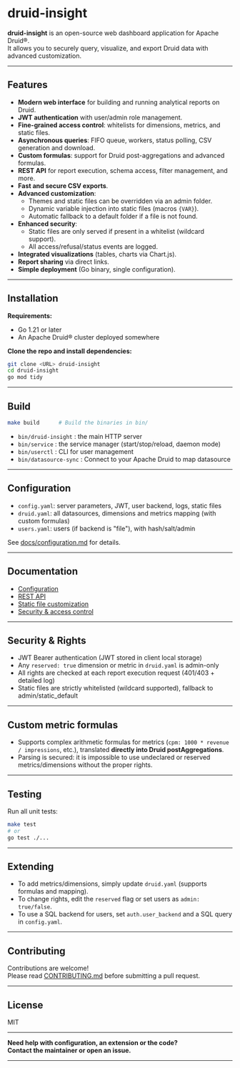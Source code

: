 # druid-insight

**druid-insight** is an open-source web dashboard application for Apache Druid®.  
It allows you to securely query, visualize, and export Druid data with advanced customization.

---

## Features

- **Modern web interface** for building and running analytical reports on Druid.
- **JWT authentication** with user/admin role management.
- **Fine-grained access control**: whitelists for dimensions, metrics, and static files.
- **Asynchronous queries**: FIFO queue, workers, status polling, CSV generation and download.
- **Custom formulas**: support for Druid post-aggregations and advanced formulas.
- **REST API** for report execution, schema access, filter management, and more.
- **Fast and secure CSV exports**.
- **Advanced customization**:
  - Themes and static files can be overridden via an admin folder.
  - Dynamic variable injection into static files (macros `{VAR}`).
  - Automatic fallback to a default folder if a file is not found.
- **Enhanced security**:
  - Static files are only served if present in a whitelist (wildcard support).
  - All access/refusal/status events are logged.
- **Integrated visualizations** (tables, charts via Chart.js).
- **Report sharing** via direct links.
- **Simple deployment** (Go binary, single configuration).

---

## Installation

**Requirements:**
- Go 1.21 or later
- An Apache Druid® cluster deployed somewhere

**Clone the repo and install dependencies:**
```sh
git clone <URL> druid-insight
cd druid-insight
go mod tidy
```

---

## Build

```sh
make build      # Build the binaries in bin/
```

- `bin/druid-insight` : the main HTTP server
- `bin/service` : the service manager (start/stop/reload, daemon mode)
- `bin/userctl` : CLI for user management
- `bin/datasource-sync` : Connect to your Apache Druid to map datasource

---

## Configuration

- `config.yaml`: server parameters, JWT, user backend, logs, static files
- `druid.yaml`: all datasources, dimensions and metrics mapping (with custom formulas)
- `users.yaml`: users (if backend is "file"), with hash/salt/admin

See [docs/configuration.md](docs/configuration.md) for details.

---

## Documentation

- [Configuration](docs/configuration.md)
- [REST API](docs/api.md)
- [Static file customization](docs/static.md)
- [Security & access control](docs/security.md)

---

## Security & Rights

- JWT Bearer authentication (JWT stored in client local storage)
- Any `reserved: true` dimension or metric in `druid.yaml` is admin-only
- All rights are checked at each report execution request (401/403 + detailed log)
- Static files are strictly whitelisted (wildcard supported), fallback to admin/static_default

---

## Custom metric formulas

- Supports complex arithmetic formulas for metrics (`cpm: 1000 * revenue / impressions`, etc.), translated **directly into Druid postAggregations**.
- Parsing is secured: it is impossible to use undeclared or reserved metrics/dimensions without the proper rights.

---

## Testing

Run all unit tests:

```sh
make test
# or
go test ./...
```

---

## Extending

- To add metrics/dimensions, simply update `druid.yaml` (supports formulas and mapping).
- To change rights, edit the `reserved` flag or set users as `admin: true/false`.
- To use a SQL backend for users, set `auth.user_backend` and a SQL query in `config.yaml`.

---

## Contributing

Contributions are welcome!  
Please read [CONTRIBUTING.md](CONTRIBUTING.md) before submitting a pull request.

---

## License

MIT

---

**Need help with configuration, an extension or the code?  
Contact the maintainer or open an issue.**

---
